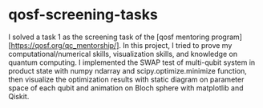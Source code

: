 # qosf-screening-tasks

I solved a task 1 as the screening task of the [qosf mentoring program][https://qosf.org/qc_mentorship/]. In this project, I tried to prove my computational/numerical skills, visualization skills, and knowledge on quantum computing. I implemented the SWAP test of multi-qubit system in product state with numpy ndarray and scipy.optimize.minimize function, then visualize the optimization results with static diagram on parameter space of each qubit and animation on Bloch sphere with matplotlib and Qiskit. 